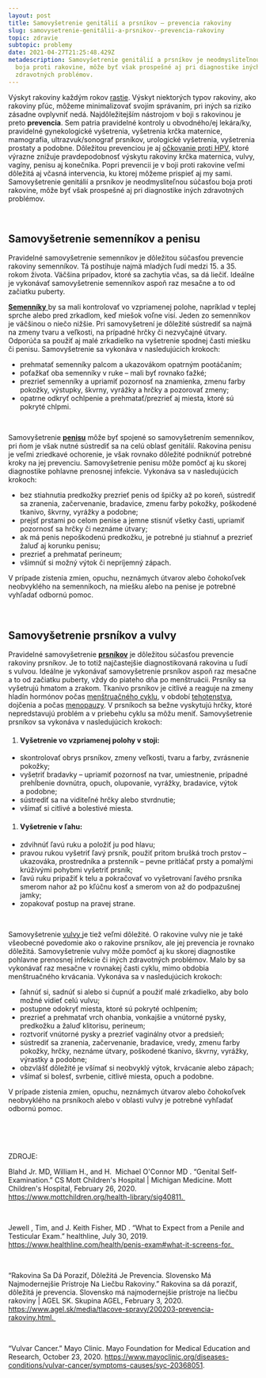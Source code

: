 ```yaml
---
layout: post
title: Samovyšetrenie genitálií a prsníkov – prevencia rakoviny
slug: samovysetrenie-genitálii-a-prsnikov--prevencia-rakoviny
topic: zdravie
subtopic: problemy
date: 2021-04-27T21:25:48.429Z
metadescription: Samovyšetrenie genitálií a prsníkov je neodmysliteľnou súčasťou
  boja proti rakovine, môže byť však prospešné aj pri diagnostike iných
  zdravotných problémov.
---
```

Výskyt rakoviny každým rokov [rastie](https://www.agel.sk/media/tlacove-spravy/200203-prevencia-rakoviny.html). Výskyt niektorých typov rakoviny, ako rakoviny pľúc, môžeme minimalizovať svojím správaním, pri iných sa riziko zásadne ovplyvniť nedá. Najdôležitejším nástrojom v boji s rakovinou je preto **prevencia**. Sem patria pravidelné kontroly u obvodného/ej lekára/ky, pravidelné gynekologické vyšetrenia, vyšetrenia krčka maternice, mamografia, ultrazvuk/sonograf prsníkov, urologické vyšetrenia, vyšetrenia prostaty a podobne. Dôležitou prevenciou je aj [očkovanie proti HPV](/prevencia-ppi/), ktoré výrazne znižuje pravdepodobnosť výskytu rakoviny krčka maternica, vulvy, vagíny, penisu aj konečníka. Popri prevencii je v boji proti rakovine veľmi dôležitá aj včasná intervencia, ku ktorej môžeme prispieť aj my sami. Samovyšetrenie genitálií a prsníkov je neodmysliteľnou súčasťou boja proti rakovine, môže byť však prospešné aj pri diagnostike iných zdravotných problémov. 

<br>

## **Samovyšetrenie semenníkov a penisu**

Pravidelné samovyšetrenie semenníkov je dôležitou súčasťou prevencie rakoviny semenníkov. Tá postihuje najmä mladých ľudí medzi 15. a 35. rokom života. Väčšina prípadov, ktoré sa zachytia včas, sa dá liečiť. Ideálne je vykonávať samovyšetrenie semenníkov aspoň raz mesačne a to od začiatku puberty.

[**Semenníky** ](/vnutorne-pohlavne-ustrojenstvo-cloveka-s-penisom/)by sa mali kontrolovať vo vzpriamenej polohe, napríklad v teplej sprche alebo pred zrkadlom, keď miešok voľne visí. Jeden zo semenníkov je väčšinou o niečo nižšie. Pri samovyšetrení je dôležité sústrediť sa najmä na zmeny tvaru a veľkosti, na prípadné hrčky či nezvyčajné útvary. Odporúča sa použiť aj malé zrkadielko na vyšetrenie spodnej časti miešku či penisu. Samovyšetrenie sa vykonáva v nasledujúcich krokoch:

* prehmatať semenníky palcom a ukazovákom opatrným pootáčaním;
* poťažkať oba semenníky v ruke – mali byť rovnako ťažké;
* prezrieť semenníky a upriamiť pozornosť na znamienka, zmenu farby pokožky, výstupky, škvrny, vyrážky a hrčky a pozorovať zmeny;
* opatrne odkryť ochlpenie a prehmatať/prezrieť aj miesta, ktoré sú pokryté chlpmi.

<br>

Samovyšetrenie **[penisu](/vonkajsie-pohlavne-ustrojenstvo-cloveka-s-penisom/)** môže byť spojené so samovyšetrením semenníkov, pri ňom je však nutné sústrediť sa na celú oblasť genitálií. Rakovina penisu je veľmi zriedkavé ochorenie, je však rovnako dôležité podniknúť potrebné kroky na jej prevenciu. Samovyšetrenie penisu môže pomôcť aj ku skorej diagnostike pohlavne prenosnej infekcie. Vykonáva sa v nasledujúcich krokoch:

* bez stiahnutia predkožky prezrieť penis od špičky až po koreň, sústrediť sa zranenia, začervenanie, bradavice, zmenu farby pokožky, poškodené tkanivo, škvrny, vyrážky a podobne;
* prejsť prstami po celom penise a jemne stisnúť všetky časti, upriamiť pozornosť sa hrčky či neznáme útvary;
* ak má penis nepoškodenú predkožku, je potrebné ju stiahnuť a prezrieť žaluď aj korunku penisu;
* prezrieť a prehmatať perineum;
* všimnúť si možný výtok či nepríjemný zápach.

V prípade zistenia zmien, opuchu, neznámych útvarov alebo čohokoľvek neobvyklého na semenníkoch, na miešku alebo na penise je potrebné vyhľadať odbornú pomoc. 

<br>

## **Samovyšetrenie prsníkov a vulvy**

Pravidelné samovyšetrenie **[prsníkov](/prsia/)** je dôležitou súčasťou prevencie rakoviny prsníkov. Je to totiž najčastejšie diagnostikovaná rakovina u ľudí s vulvou. Ideálne je vykonávať samovyšetrenie prsníkov aspoň raz mesačne a to od začiatku puberty, vždy do piateho dňa po menštruácii. Prsníky sa vyšetrujú hmatom a zrakom. Tkanivo prsníkov je citlivé a reaguje na zmeny hladín hormónov počas [menštruačného cyklu](/menstruacny-cyklus/), v období [tehotenstva](/vyvinove-fazy-plodu-a-tehotenstvo/), dojčenia a počas [menopauzy](/menopauza/). V prsníkoch sa bežne vyskytujú hrčky, ktoré nepredstavujú problém a v priebehu cyklu sa môžu meniť. Samovyšetrenie prsníkov sa vykonáva v nasledujúcich krokoch:

1. #### Vyšetrenie vo vzpriamenej polohy v stoji: 

* skontrolovať obrys prsníkov, zmeny veľkosti, tvaru a farby, zvrásnenie pokožky;
* vyšetriť bradavky – upriamiť pozornosť na tvar, umiestnenie, prípadné prehĺbenie dovnútra, opuch, olupovanie, vyrážky, bradavice, výtok a podobne;
* sústrediť sa na viditeľné hrčky alebo stvrdnutie;
* všímať si citlivé a bolestivé miesta.

1. #### Vyšetrenie v ľahu: 

* zdvihnúť ľavú ruku a položiť ju pod hlavu;
* pravou rukou vyšetriť ľavý prsník, použiť pritom brušká troch prstov – ukazováka, prostredníka a prstenník – pevne pritláčať prsty a pomalými krúživými pohybmi vyšetriť prsník;
* ľavú ruku pripažiť k telu a pokračovať vo vyšetrovaní ľavého prsníka smerom nahor až po kľúčnu kosť a smerom von až do podpazušnej jamky;
* zopakovať postup na pravej strane. 

<br>

Samovyšetrenie [vulvy ](/vonkajsie-pohlavne-ustrojenstvo-cloveka-s-vulvou/)je tiež veľmi dôležité. O rakovine vulvy nie je také všeobecné povedomie ako o rakovine prsníkov, ale jej prevencia je rovnako dôležitá. Samovyšetrenie vulvy môže pomôcť aj ku skorej diagnostike pohlavne prenosnej infekcie či iných zdravotných problémov. Malo by sa vykonávať raz mesačne v rovnakej časti cyklu, mimo obdobia menštruačného krvácania. Vykonáva sa v nasledujúcich krokoch:

* ľahnúť si, sadnúť si alebo si čupnúť a použiť malé zrkadielko, aby bolo možné vidieť celú vulvu;
* postupne odokryť miesta, ktoré sú pokryté ochlpením;
* prezrieť a prehmatať vrch ohanbia, vonkajšie a vnútorné pysky, predkožku a žaluď klitorisu, perineum;
* roztvoriť vnútorné pysky a prezrieť vaginálny otvor a predsieň;
* sústrediť sa zranenia, začervenanie, bradavice, vredy, zmenu farby pokožky, hrčky, neznáme útvary, poškodené tkanivo, škvrny, vyrážky, výrastky a podobne; 
* obzvlášť dôležité je všímať si neobvyklý výtok, krvácanie alebo zápach;
* všímať si bolesť, svrbenie, citlivé miesta, opuch a podobne.

V prípade zistenia zmien, opuchu, neznámych útvarov alebo čohokoľvek neobvyklého na prsníkoch alebo v oblasti vulvy je potrebné vyhľadať odbornú pomoc.

<br>

<br>

<br>

<p class="important-text">ZDROJE:</p>

Blahd Jr. MD, William H., and H.  Michael O'Connor MD . “Genital Self-Examination.” CS Mott Children's Hospital | Michigan Medicine. Mott Children's Hospital, February 26, 2020. https://www.mottchildren.org/health-library/sig40811. 

<br>

Jewell , Tim, and J. Keith Fisher, MD . “What to Expect from a Penile and Testicular Exam.” healthline, July 30, 2019. https://www.healthline.com/health/penis-exam#what-it-screens-for. 

<br>

“Rakovina Sa Dá Poraziť, Dôležitá Je Prevencia. Slovensko Má Najmodernejšie Prístroje Na Liečbu Rakoviny.” Rakovina sa dá poraziť, dôležitá je prevencia. Slovensko má najmodernejšie prístroje na liečbu rakoviny | AGEL SK. Skupina AGEL, February 3, 2020. https://www.agel.sk/media/tlacove-spravy/200203-prevencia-rakoviny.html. 

<br>

“Vulvar Cancer.” Mayo Clinic. Mayo Foundation for Medical Education and Research, October 23, 2020. https://www.mayoclinic.org/diseases-conditions/vulvar-cancer/symptoms-causes/syc-20368051.